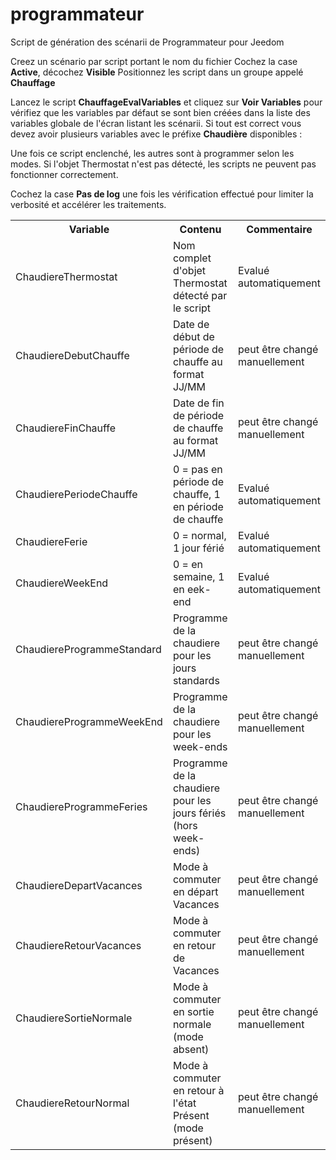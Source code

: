 # programmateur
Script de génération des scénarii de Programmateur pour Jeedom

Creez un scénario par script portant le nom du fichier
Cochez la case <b>Active</b>, décochez <b>Visible</b>
Positionnez les script dans un groupe appelé <b>Chauffage</b>

Lancez le script <b>ChauffageEvalVariables</b> et cliquez sur <b>Voir Variables</b> pour vérifiez que les variables par défaut se sont bien créées dans la liste des variables globale de l'écran listant les scénarii. Si tout est correct vous devez avoir plusieurs variables avec le préfixe <b>Chaudière</b> disponibles : 

<table>
<tr><th>Variable</th><th>Contenu</th><th>Commentaire</th></tr>
<tr><td>ChaudiereThermostat</td><td>Nom complet d'objet Thermostat détecté par le script</td><td>Evalué automatiquement</td></tr>
<tr><td>ChaudiereDebutChauffe</td><td>Date de début de période de chauffe au format JJ/MM</td><td>peut être changé manuellement</td></tr>
<tr><td>ChaudiereFinChauffe</td><td>Date de fin de période de chauffe au format JJ/MM</td><td>peut être changé manuellement</td></tr>
<tr><td>ChaudierePeriodeChauffe</td><td>0 = pas en période de chauffe, 1 en période de chauffe</td><td>Evalué automatiquement</td></tr>
<tr><td>ChaudiereFerie</td><td>0 = normal, 1 jour férié</td><td>Evalué automatiquement</td></tr>
<tr><td>ChaudiereWeekEnd</td><td>0 = en semaine, 1 en eek-end</td><td>Evalué automatiquement</td></tr>
<tr><td>ChaudiereProgrammeStandard</td><td>Programme de la chaudiere pour les jours standards</td><td>peut être changé manuellement</td></tr>
<tr><td>ChaudiereProgrammeWeekEnd</td><td>Programme de la chaudiere pour les week-ends</td><td>peut être changé manuellement</td></tr>
<tr><td>ChaudiereProgrammeFeries</td><td>Programme de la chaudiere pour les jours fériés (hors week-ends)</td><td>peut être changé manuellement</td></tr>
<tr><td>ChaudiereDepartVacances</td><td>Mode à commuter en départ Vacances</td><td>peut être changé manuellement</td></tr>
<tr><td>ChaudiereRetourVacances</td><td>Mode à commuter en retour de Vacances</td><td>peut être changé manuellement</td></tr>
<tr><td>ChaudiereSortieNormale</td><td>Mode à commuter en sortie normale (mode absent)</td><td>peut être changé manuellement</td></tr>
<tr><td>ChaudiereRetourNormal</td><td>Mode à commuter en retour à l'état Présent (mode présent)</td><td>peut être changé manuellement</td></tr>

Une fois ce script enclenché, les autres sont à programmer selon les modes. Si l'objet Thermostat n'est pas détecté, les scripts ne peuvent pas fonctionner correctement. 

Cochez la case <b>Pas de log</b> une fois les vérification effectué pour limiter la verbosité et accélérer les traitements.

 
